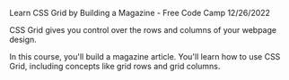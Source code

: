 Learn CSS Grid by Building a Magazine - Free Code Camp
12/26/2022

CSS Grid gives you control over the rows and columns of your webpage design.

In this course, you'll build a magazine article. You'll learn how to use CSS Grid, including concepts like grid rows and grid columns.